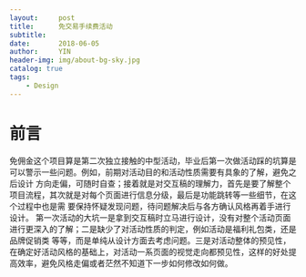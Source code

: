 ```yaml
---
layout:     post
title:      免交易手续费活动
subtitle:   
date:       2018-06-05
author:     YIN
header-img: img/about-bg-sky.jpg
catalog: true
tags:
    - Design
---
```



# 前言
免佣金这个项目算是第二次独立接触的中型活动，毕业后第一次做活动踩的坑算是可以警示一些问题。例如，前期对活动目的和活动性质需要有具象的了解，避免之后设计
方向走偏，可随时自查；接着就是对交互稿的理解力，首先是要了解整个项目流程，其次就是对每个页面进行信息分级，最后是功能跳转等一些细节，在这个过程中也是需
要保持怀疑发现问题，待问题解决后与各方确认风格再着手进行设计。
    第一次活动的大坑一是拿到交互稿时立马进行设计，没有对整个活动页面进行更深入的了解；二是缺少了对活动性质的判定，例如活动是福利礼包类，还是品牌促销类
等等，而是单纯从设计方面去考虑问题。三是对活动整体的预见性，在确定好活动风格的基础上，对活动一系页面的视觉走向都预见性，这样的好处提高效率，避免风格走偏或者茫然不知道下一步如何修改如何做。
